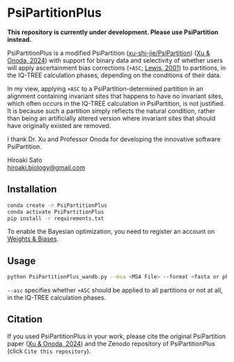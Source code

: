 # PsiPartitionPlus
**This repository is currently under development. Please use PsiPartition instead.**

PsiPartitionPlus is a modified PsiPartition ([xu-shi-jie/PsiPartition](https://github.com/xu-shi-jie/PsiPartition)) ([Xu & Onoda, 2024](https://doi.org/10.1007/s00239-024-10215-7)) with support for binary data and selectivity of whether users will apply ascertainment bias corrections (`+ASC`; [Lewis, 2001](https://doi.org/10.1080/106351501753462876)) to partitions, in the IQ-TREE calculation phases, depending on the conditions of their data.

In my view, applying `+ASC` to a PsiPartition-determined partition in an alignment containing invariant sites that happens to have no invariant sites, which often occurs in the IQ-TREE calculation in PsiPartition, is not justified. It is because such a partition simply reflects the natural condition, rather than being an artificially altered version where invariant sites that should have originally existed are removed.

I thank Dr. Xu and Professor Onoda for developing the innovative software PsiPartition.

Hiroaki Sato  
[hiroaki.biology@gmail.com](hiroaki.biology@gmail.com)

## Installation
```bash
conda create -n PsiPartitionPlus
conda activate PsiPartitionPlus
pip install -r requirements.txt
```

To enable the Bayesian optimization, you need to register an account on [Weights & Biases](https://wandb.ai/).

## Usage
```bash
python PsiPartitionPlus_wandb.py --msa <MSA File> --format <fasta or phylip> --alphabet <dna, aa, or bin> --asc <no or yes> --max_partitions <max_partitions> --n_iter <number of iterations>
```

`--asc` specifies whether `+ASC` should be applied to all partitions or not at all, in the IQ-TREE calculation phases.

## Citation
If you used PsiPartitionPlus in your work, please cite the original PsiPartition paper ([Xu & Onoda, 2024](https://doi.org/10.1007/s00239-024-10215-7)) and the Zenodo repository of PsiPartitionPlus (click `Cite this repository`).

